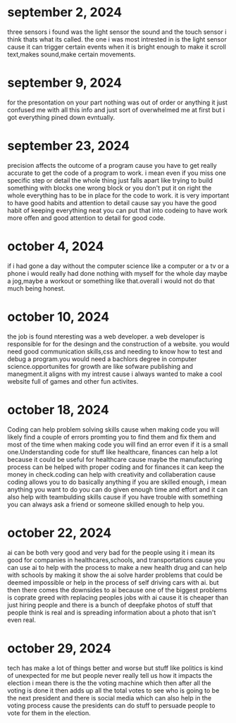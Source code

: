 #  september 2, 2024 
three sensors i found was the light sensor the sound and the touch sensor i think thats what its called. the one i was most intrested in is the light sensor cause it can trigger certain events when it is bright enough to make it scroll text,makes sound,make certain movements.
#  september 9, 2024 
for the presontation on your part nothing was out of order or anything it just confused me with all this info and just sort of overwhelmed me at first but i got everything pined down evntually.
#  september 23, 2024
precision affects the outcome of a program cause you have to get really accurate to get the code of a program to work. i mean even if you miss one specific step or detail the whole thing just falls apart like trying to build something with blocks one wrong block or you don't put it on right the whole  everything has to be in place  for the code to work. it is very important to have good habits and attention to detail  cause say  you have the good habit  of keeping everything neat you can put that into codeing  to have work more offen  and good attention to detail for good code.
# october 4, 2024
if i had gone a day without the computer science like a computer or a tv or a phone i would really had done nothing with myself for the whole day maybe a jog,maybe a workout or something like that.overall i would not do that much being honest.
# october 10, 2024
the job is found nteresting was a web developer. a web developer is responsible for for the desingn and the construction of a website. you would need good communication skills,css and needing to know how to test and debug a program.you would need a bachlors degree in computer science.opportunites for growth are like sofware publishing and manegment.it aligns with my intrest cause i always wanted to make a cool website full of games and other fun activites.
# october 18, 2024
Coding can help problem solving skills cause when making code you will likely find a couple of errors promting you to find them and fix them and most of the time when making code you will find an error even if it is a small one.Understanding code for stuff like healthcare, finances  can help a lot because  it could be useful for healthcare cause maybe the manufacturing process can be helped with proper coding and for finances it can keep the money in check.coding can help  with creativity and collaberation  cause coding allows you to do basically anything if you are skilled enough, i mean anything you want to do you can do given enough time and effort and it can also help with teambulding skills cause if you have trouble with something you can always ask a friend or someone skilled enough to help you.
# october 22, 2024
 ai can be both very good and very bad for the people using it i mean its good for companies in healthcares,schools, and transportations cause you can use ai to help with the process to make a new health drug and can help with schools by making it show the ai solve harder problems that could be deemed impossible or help in the process of self driving cars with ai. but then there comes the downsides to ai because one of the biggest problems is coprate greed with replacing peoples jobs with ai cause it is cheaper than just hiring people and there is a bunch of deepfake photos of stuff that people think is real and is spreading information about a photo that isn't even real.
# october 29, 2024
tech has make a lot of things better and worse but stuff like politics is kind of unexpected for me but people never really tell us how it impacts the election i mean there is the  the voting machine which then after all the voting is done it then adds up all the total votes to see who is going to be the next president and there is social media which can also help in the voting process cause the presidents can do stuff to persuade people to vote for them in the election.
